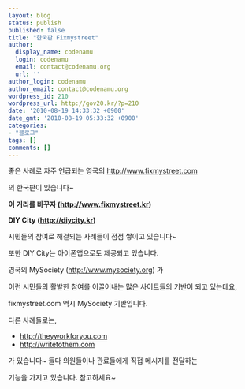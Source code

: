 ```yaml
---
layout: blog
status: publish
published: false
title: "한국판 Fixmystreet"
author:
  display_name: codenamu
  login: codenamu
  email: contact@codenamu.org
  url: ''
author_login: codenamu
author_email: contact@codenamu.org
wordpress_id: 210
wordpress_url: http://gov20.kr/?p=210
date: '2010-08-19 14:33:32 +0900'
date_gmt: '2010-08-19 05:33:32 +0900'
categories:
- "블로그"
tags: []
comments: []
---
```

<p>좋은 사례로 자주 언급되는 영국의 <a href="http://www.fixmystreet.com">http://www.fixmystreet.com</a></p>
<p>의 한국판이 있습니다~</p>
<p><strong>이 거리를 바꾸자 (</strong><strong><a href="http://www.fixmystreet.kr">http://www.fixmystreet.kr</a>)</strong></p>
<p><strong>DIY City (</strong><strong><a href="http://diycity.kr/">http://diycity.kr</a>)</strong></p>
<p>시민들의 참여로 해결되는 사례들이 점점 쌓이고 있습니다~</p>
<p>또한 DIY City는 아이폰앱으로도 제공되고 있습니다.</p>
<p>영국의 MySociety (<a href="http://www.mysociety.org">http://www.mysociety.org</a>) 가</p>
<p>이런 시민들의 활발한 참여를 이끌어내는 많은 사이트들의 기반이 되고 있는데요,</p>
<p>fixmystreet.com 역시 MySociety 기반입니다.</p>
<p>다른 사례들로는,</p>
<ul>
<li><a href="http://theyworkforyou.com">http://theyworkforyou.com</a></li>
<li><a href="http://writetothem.com">http://writetothem.com</a></li>
</ul>
<p>가 있습니다~ 둘다 의원들이나 관료들에게 직접 메시지를 전달하는</p>
<p>기능을 가지고 있습니다. 참고하세요~</p>
